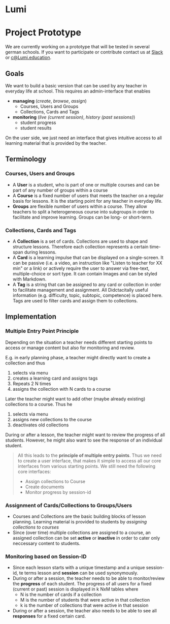 # Lumi
# Project Prototype
We are currently working on a prototype that will be tested in several german schools.
If you want to participate or contribute contact us at [Slack](https://join.slack.com/t/lumi-education/shared_invite/enQtMjY0MTM2NjIwNDU0LWU3YzVhZjdkNGFjZGE1YThjNzBiMmJjY2I2ODk2MzAzNDE3YzI0MmFkOTdmZWZhOTBmY2RjOTc3ZmZmOWMxY2U) or [c@Lumi.education](mailto:c@Lumi.education).

## Goals

We want to build a basic version that can be used by any teacher in everyday life at school. This requires an admin-interface that enables
* **managing** (*create*, *browse*, *assign*) 
    * Courses, Users and Groups
    * Collections, Cards and Tags
* **monitoring** (*live (current session)*, *history (past sessions)*) 
    * student progress
    * student results

On the user side, we just need an interface that gives intuitive access to all learning material that is provided by the teacher.

## Terminology

### Courses, Users and Groups
* A **User** is a student, who is part of one or multiple courses and can be part of any number of groups within a course 
* A **Course** is a fixed number of users that meets the teacher on a regular basis for lessons. It is the starting point for any teacher in everyday life.
* **Groups** are flexible number of users within a course. They allow teachers to split a heterogeneous course into subgroups in order to facilitate and improve learning. Groups can be long- or short-term. 


### Collections, Cards and Tags
* A **Collection** is a set of cards. Collections are used to shape and structure lessons. Therefore each collection represents a certain time-span during lessons.
* A **Card** is a learning impulse that can be displayed on a single-screen. It can be passive (i.e. a video,  an instruction like "Listen to teacher for XX min" or a link) or actively require the user to answer via free-text, multiple-choice or sort type. It can contain Images and can be styled with Markdown.
* A **Tag** is a string that can be assigned to any card or collection in order to facilitate management and assignment. All Didctacitally useful information (e.g. difficulty, topic, subtopic, competence) is placed here. Tags are used to filter cards and assign them to collections. 

## Implementation

### Multiple Entry Point Principle
Depending on the situation a teacher needs different starting points to access or manage content but also for monitoring and review. 

E.g. in early planning phase, a teacher might directly want to create a collection and thus 
1. selects <collection> via menu
2. creates a learning card and assigns tags 
3. Repeats 2 N times
3. assigns the collection with N cards to a course

Later the teacher might want to add other (maybe already existing) collections to a course. Thus he
1. selects <course> via menu
2. assigns new collections to the course
3. deactivates old collections

During or after a lesson, the teacher might want to review the progress of all students. However, he might also want to see the response of an individual student.

> All this leads to the **principle of multiple entry points**. Thus we need to create a user interface, that makes it simple to access all our core interfaces from various starting points. We still need the following core interfaces:
> * Assign collections to Course
>  * Create documents 
>  * Monitor progress by session-id

### Assignment of Cards/Collections to Groups/Users

* Courses and Collections are the basic building blocks of lesson planning. Learning material is provided to students by *assigning collections to courses*
* Since (over time) multiple collections are assigned to a course, an assigned collection can be set **active** or **inactive** in order to cater only neccessary content to students.


### Monitoring based on Session-ID

* Since each lesson starts with a unique timestamp and a unique session-id, te terms lesson and **session** can be used synonymously.
* During or after a session, the teacher needs to be able to monitor/review the **progress** of each student. The progress of all users for a fixed (current or past) session is displayed in k NxM tables where 
    * N is the number of cards if a collection 
    * M is the number of students that were active in that collection
    * k is the number of collections that were active in that session
* During or after a session, the teacher also needs to be able to see all **responses** for a fixed certain card. 
